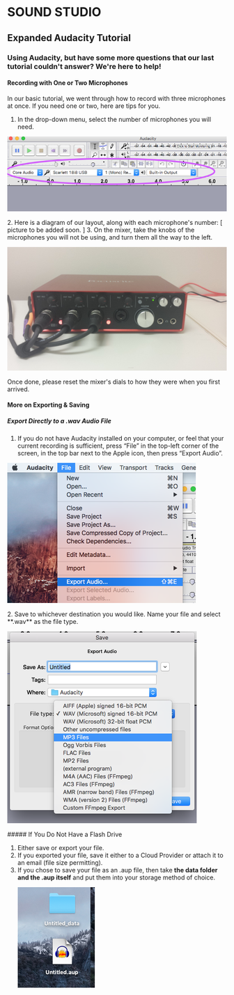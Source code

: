 # SOUND STUDIO
## Expanded Audacity Tutorial
### Using Audacity, but have some more questions that our last tutorial couldn't answer? We're here to help!

#### Recording with One or Two Microphones
In our basic tutorial, we went through how to record with three microphones at once. If you need one or two, here are tips for you. 

1. In the drop-down menu, select the number of microphones you will need.
<p><img src="https://github.com/wooster-core/Documentation/blob/master/images/image.audacity_mic.output.png"></p>
2. Here is a diagram of our layout, along with each microphone's number:
[ picture to be added soon. ]
3. On the mixer, take the knobs of the microphones you will not be using, and turn them all the way to the left.
<p><img src="https://github.com/wooster-core/Documentation/blob/master/images/image.audacity_mixer.jpg"></p>
Once done, please reset the mixer's dials to how they were when you first arrived.


#### More on Exporting & Saving
##### Export Directly to a .wav Audio File
1. If you do not have Audacity installed on your computer, or feel that your current recording is sufficient, press “File” in the top-left corner of the screen, in the top bar next to the Apple icon, then press “Export Audio”.
<p><img src="https://github.com/wooster-core/Documentation/blob/master/images/image.audacity_export.png"></p>
2. Save to whichever destination you would like. Name your file and select **.wav** as the file type.
<p><img src="https://github.com/wooster-core/Documentation/blob/master/images/image.audacity_saving.file.png"></p>
##### If You Do Not Have a Flash Drive

1. Either save or export your file.
2. If you exported your file, save it either to a Cloud Provider or attach it to an email (file size permitting). 
3. If you chose to save your file as an .aup file, then take **the data folder and the .aup itself** and put them into your storage method of choice. <p><img src="https://github.com/wooster-core/Documentation/blob/master/images/image.audacity_saveaup4.png?raw=true"></p>
